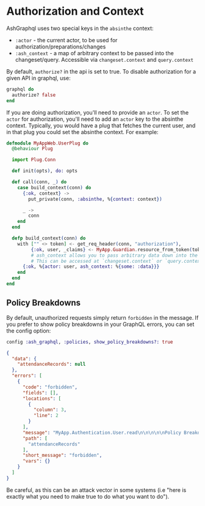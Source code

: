 # Authorization and Context

AshGraphql uses two special keys in the `absinthe` context:

* `:actor` - the current actor, to be used for authorization/preparations/changes
* `:ash_context` - a map of arbitrary context to be passed into the changeset/query. Accessible via `changeset.context` and `query.context`

By default, `authorize?` in the api is set to true. To disable authorization for a given API in graphql, use:

```elixir
graphql do
  authorize? false
end
```

If you are doing authorization, you'll need to provide an `actor`.
To set the `actor` for authorization, you'll need to add an `actor` key to the absinthe context. Typically, you would have a plug that fetches the current user, and in that plug you could set the absinthe context. For example:

```elixir
defmodule MyAppWeb.UserPlug do
  @behaviour Plug

  import Plug.Conn

  def init(opts), do: opts

  def call(conn, _) do
    case build_context(conn) do
      {:ok, context} ->
        put_private(conn, :absinthe, %{context: context})

      _ ->
        conn
    end
  end

  defp build_context(conn) do
    with ["" <> token] <- get_req_header(conn, "authorization"),
         {:ok, user, _claims} <- MyApp.Guardian.resource_from_token(token) do
         # ash_context allows you to pass arbitrary data down into the changeset/query context
         # This can be accessed at `changeset.context` or `query.context`.
      {:ok, %{actor: user, ash_context: %{some: :data}}}
    end
  end
end
```

## Policy Breakdowns

By default, unauthorized requests simply return `forbidden` in the message. If you prefer to show policy breakdowns in your GraphQL errors, you can set the config option:

```elixir
config :ash_graphql, :policies, show_policy_breakdowns?: true
```

```json
{
  "data": {
    "attendanceRecords": null
  },
  "errors": [
    {
      "code": "forbidden",
      "fields": [],
      "locations": [
        {
          "column": 3,
          "line": 2
        }
      ],
      "message": "MyApp.Authentication.User.read\n\n\n\n\nPolicy Breakdown\n  Policy | ⛔:\n    forbid unless: actor is active | ✓ | ⬇    \n    authorize if: actor is Executive | ✘ | ⬇",
      "path": [
        "attendanceRecords"
      ],
      "short_message": "forbidden",
      "vars": {}
    }
  ]
}
```

Be careful, as this can be an attack vector in some systems (i.e "here is exactly what you need to make true to do what you want to do").
